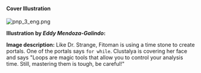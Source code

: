 #### Cover Illustration

![pnp_3_eng.png](assets/pnp_3_eng.png)

**Illustration by *Eddy Mendoza-Galindo*:**

**Image description:** Like Dr. Strange, Fitoman is using a time stone to create portals. One of the portals says `for while`. Clustalya is covering her face and says "Loops are magic tools that allow you to control your analysis time. Still, mastering them is tough, be careful!"
